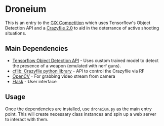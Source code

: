 # Droneium

This is an entry to the [GIX Competition](https://gix.uw.edu/2018/03/28/2018-gix-innovation-competition-now-accepting-applications/) which uses Tensorflow's Object Detection API and a [Crazyflie 2.0](https://www.bitcraze.io/crazyflie-2/) to aid in the deterrance of active shooting situations.

## Main Dependencies

* [Tensorflow Object Detection API](https://github.com/tensorflow/models/tree/master/research/object_detection) - Uses custom trained model to detect the presence of a weapon (emulated with nerf guns).
* [cflib: Crazyflie python library](https://github.com/bitcraze/crazyflie-lib-python) - API to control the Crazyflie via RF
* [OpenCV](https://github.com/opencv/opencv) - For grabbing video stream from camera
* [Flask](https://github.com/pallets/flask) - User interface

## Usage

Once the dependencies are installed, use `droneium.py` as the main entry point. This will create necessary class instances and spin up a web server to interact with them.
